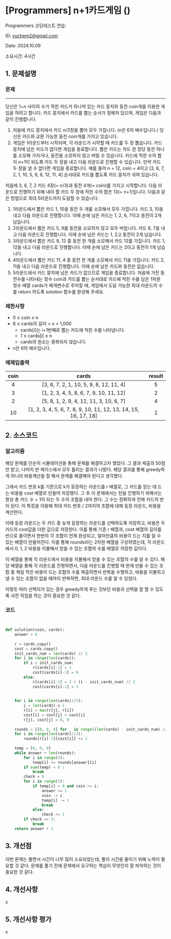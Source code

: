 # [Programmers] n+1카드게임 ()
Programmers 코딩테스트 연습: 

ID: yuchem2@gmail.com

Date: 2024.10.09

소요시간: 4시간

## 1. 문제설명

### 문제
---

당신은 1~n 사이의 수가 적힌 카드가 하나씩 있는 카드 뭉치와 동전 coin개를 이용한 게임을 하려고 합니다. 카드 뭉치에서 카드를 뽑는 순서가 정해져 있으며, 게임은 다음과 같이 진행합니다.

1. 처음에 카드 뭉치에서 카드 n/3장을 뽑아 모두 가집니다. (n은 6의 배수입니다.) 당신은 카드와 교환 가능한 동전 coin개를 가지고 있습니다.
2. 게임은 1라운드부터 시작되며, 각 라운드가 시작할 때 카드를 두 장 뽑습니다. 카드 뭉치에 남은 카드가 없다면 게임을 종료합니다. 뽑은 카드는 카드 한 장당 동전 하나를 소모해 가지거나, 동전을 소모하지 않고 버릴 수 있습니다.
카드에 적힌 수의 합이 n+1이 되도록 카드 두 장을 내고 다음 라운드로 진행할 수 있습니다. 만약 카드 두 장을 낼 수 없다면 게임을 종료합니다.
예를 들어 n = 12, coin = 4이고 [3, 6, 7, 2, 1, 10, 5, 9, 8, 12, 11, 4] 순서대로 카드를 뽑도록 카드 뭉치가 섞여 있습니다.

처음에 3, 6, 7, 2 카드 4장(= n/3)과 동전 4개(= coin)를 가지고 시작합니다. 다음 라운드로 진행하기 위해 내야 할 카드 두 장에 적힌 수의 합은 13(= n+1)입니다. 다음과 같은 방법으로 최대 5라운드까지 도달할 수 있습니다.

1. 1라운드에서 뽑은 카드 1, 10을 동전 두 개를 소모해서 모두 가집니다. 카드 3, 10을 내고 다음 라운드로 진행합니다. 이때 손에 남은 카드는 1, 2, 6, 7이고 동전이 2개 남습니다.
2. 2라운드에서 뽑은 카드 5, 9를 동전을 소모하지 않고 모두 버립니다. 카드 6, 7을 내고 다음 라운드로 진행합니다. 이때 손에 남은 카드는 1, 2고 동전이 2개 남습니다.
3. 3라운드에서 뽑은 카드 8, 12 중 동전 한 개를 소모해서 카드 12를 가집니다. 카드 1, 12을 내고 다음 라운드로 진행합니다. 이때 손에 남은 카드는 2이고 동전이 1개 남습니다.
4. 4라운드에서 뽑은 카드 11, 4 중 동전 한 개를 소모해서 카드 11을 가집니다. 카드 2, 11을 내고 다음 라운드로 진행합니다. 이때 손에 남은 카드와 동전은 없습니다.
5. 5라운드에서 카드 뭉치에 남은 카드가 없으므로 게임을 종료합니다.
처음에 가진 동전수를 나타내는 정수 coin과 카드를 뽑는 순서대로 카드에 적힌 수를 담은 1차원 정수 배열 cards가 매개변수로 주어질 때, 게임에서 도달 가능한 최대 라운드의 수를 return 하도록 solution 함수를 완성해 주세요.

### 제한사항

+ 0 ≤ coin ≤ n
+ 6 ≤ cards의 길이 = n < 1,000
  + cards[i]는 i+1번째로 뽑는 카드에 적힌 수를 나타냅니다.
  + 1 ≤ cards[i] ≤ n
  + cards의 원소는 중복되지 않습니다.
+ n은 6의 배수입니다.

### 예제입출력
| coin |	cards |	result |
| :--: | :--: | :--: |
|4|	[3, 6, 7, 2, 1, 10, 5, 9, 8, 12, 11, 4]|	5|
|3|	[1, 2, 3, 4, 5, 8, 6, 7, 9, 10, 11, 12]|	2|
|2	|[5, 8, 1, 2, 9, 4, 12, 11, 3, 10, 6, 7]	|4|
|10|	[1, 2, 3, 4, 5, 6, 7, 8, 9, 10, 11, 12, 13, 14, 15, 16, 17, 18]|	1|

## 2. 소스코드

### 알고리즘

해당 문제를 단순히 시뮬레이션을 통해 문제를 해결하고자 했었다. 그 결과 제출의 50점만 받고, 나머지 반 케이스에서 모두 틀리는 결과가 나왔다.
해당 결과를 통해 greedy하게 아니라 비용계산을 잘 해서 문제를 해결해야 된다고 생각했다.

그래서 카드 번호 k를 기준으로 k가 등장하는 라운드를 r 배열로, 그 카드를 얻는 데 드는 비용을 cost 배열로 만들어 저장했다.
그 후 이 문제에서는 턴을 진행하기 위해서는 항상 총 카드 수 + 1이 되는 두 수의 조합을 내야 한다. 그 수는 정확하게 전체 카드의 반이 된다.
이 특징을 이용해 최대 카드 번호 / 2까지의 조합에 대해 등장 라운드, 비용을 계산한다.

이때 등장 라운드는 두 카드 중 늦게 등장하는 라운드를 선택하도록 저장하고, 비용은 두 카드의 cost값을 더한 값으로 저장한다.
이를 통해 기존 r 배열과, cost 배열의 길이를 반으로 줄이면서 한번의 각 조합이 언제 완성되고, 얼마만큼의 비용이 드는 지를 알 수 있는 배열이 만들어진다.
이를 통해 rounds라는 2차원 배열을 구성하였는데, 각 라운드에서 0, 1, 2 비용을 지불해서 얻을 수 있는 조합의 수를 배열로 저장한 값이다.

이 배열을 통해 각 라운드에서 비용을 지불해서 얻을 수 있는 조합의 수를 알 수 있다.
해당 배열을 통해 각 라운드를 진행하면서, 다음 라운드를 진행할 때 현재 만들 수 있는 조합 중 제일 작은 비용이 드는 조합의 수를 제출하면서 반복을 수행하고, 
비용을 지불하고 낼 수 있는 조합이 없을 때까지 반복하면, 최대 라운드 수를 알 수 있었다.

이렇듯 여러 선택지가 있는 경우 greedy하게 푸는 것보단 비용과 선택을 잘 할 수 있도록 사전 작업을 하는 것이 중요한 것 같다.

### 코드
```python


def solution(coin, cards):
    answer = 0
    
    r = cards.copy()
    cost = cards.copy()
    init_cards_num = len(cards) // 3
    for i in range(len(cards)):
        if i < init_cards_num:
            r[cards[i]-1] = 1
            cost[cards[i]-1] = 0
        else:
            r[cards[i]-1] = 1 + (i - init_cards_num) // 2
            cost[cards[i]-1] = 1
            
    
    for i in range(len(cards)//2):
        j = len(cards)-i-1
        r[i] = max(r[j], r[i])
        cost[i] = cost[j] + cost[i]
        r[j], cost[j] = 0, 0
            
    rounds = [[0, 0, 0] for _ in range((len(cards) - init_cards_num) // 2)]
    for i in range(len(cards)//2):
        rounds[r[i]-1][cost[i]] += 1
    
    temp = [0, 0, 0]
    while answer < len(rounds):
        for i in range(3):
            temp[i] += rounds[answer][i]
        if sum(temp) < 0 :
            break
        check = 0
        for i in range(3):
            if temp[i] > 0 and coin >= i:
                answer += 1
                coin -= i
                temp[i] -= 1
                break
            else:
                check += 1
        if check == 3:
            break
    return answer + 1
```
## 3. 개선점
이번 문제는 풀면서 시간이 너무 많이 소요되었는데, 풀이 시간을 줄이기 위해 노력이 필요할 것 같다. 
문제를 풀기 전에 문제에서 요구하는 핵심이 무엇인지 잘 파악하는 것이 중요한 것 같다.

## 4. 개선사항
x
## 5. 개선사항 평가
x
